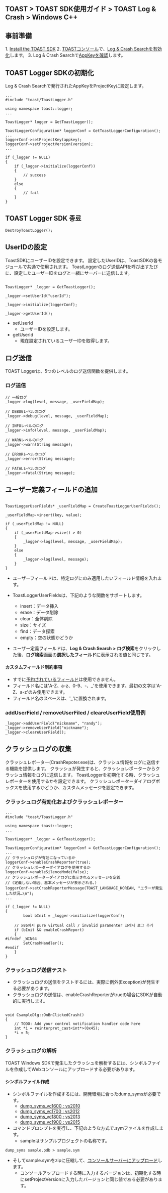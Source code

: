 ## TOAST > TOAST SDK使用ガイド > TOAST Log & Crash > Windows C++ 
 
## 事前準備 
 
1\. [Install the TOAST SDK](./getting-started-windows) 
2\. [TOASTコンソール](https://console.cloud.toast.com)で、[Log & Crash Searchを有効化](https://docs.toast.com/ko/Analytics/Log%20&%20Crash%20Search/ko/console-guide/)します。 
3\. Log & Crash Searchで[AppKeyを確認](https://docs.toast.com/ko/Analytics/Log%20&%20Crash%20Search/ko/console-guide/#appkey)します。 
 
## TOAST Logger SDKの初期化 
 
Log & Crash Searchで発行されたAppKeyをProjectKeyに設定します。 
 
``` 
... 
#include "toast/ToastLogger.h" 
 
using namespace toast::logger; 
... 
 
ToastLogger* logger = GetToastLogger(); 
 
ToastLoggerConfiguration* loggerConf = GetToastLoggerConfiguration(); 
... 
loggerConf->setProjectKey(appkey); 
loggerConf->setProjectVersion(version); 
... 
 
if (_logger != NULL) 
{ 
    if (_logger->initialize(loggerConf)) 
	{ 
		// success 
	} 
	else 
	{ 
		// fail 
	} 
} 
``` 
 
## TOAST Logger SDK 종료 
 
``` 
DestroyToastLogger(); 
``` 
 
## UserIDの設定 
 
ToastSDKにユーザーIDを設定できます。 
設定したUserIDは、ToastSDKの各モジュールで共通で使用されます。 
ToastLoggerのログ送信APIを呼び出すたびに、設定したユーザーIDをログと一緒にサーバーに送信します。 
 
 
``` 
 
ToastLogger* _logger = GetToastLogger(); 
 
_logger->setUserId("userId"); 
 
_logger->initialize(loggerConf); 
 
_logger->getUserId(); 
``` 
 
* setUserId 
    * ユーザーIDを設定します。 
* getUserId 
    * 現在設定されているユーザーIDを取得します。 
 
## ログ送信 
 
TOAST Loggerは、5つのレベルのログ送信関数を提供します。 
 
### ログ送信 
 
``` 
// 一般ログ 
_logger->log(level, message, _userFieldMap); 
 
// DEBUGレベルのログ 
_logger->debug(level, message, _userFieldMap); 
 
// INFOレベルのログ 
_logger->info(level, message, _userFieldMap); 
 
// WARNレベルのログ 
_logger->warn(String message); 
 
// ERRORレベルのログ 
_logger->error(String message); 
 
// FATALレベルのログ 
_logger->fatal(String message); 
``` 
 
## ユーザー定義フィールドの追加 
 
``` 
 
ToastLoggerUserFields* _userFieldMap = CreateToastLoggerUserFields(); 
 
_userFieldMap->insert(key, value); 
 
if (_userFieldMap != NULL) 
{ 
    if (_userFieldMap->size() > 0) 
    { 
        _logger->log(level, message, _userFieldMap); 
    } 
    else 
    { 
        _logger->log(level, message); 
    } 
} 
``` 
 
* ユーザーフィールドは、特定ログにのみ適用したいフィールド情報を入れます。 
* ToastLoggerUserFieldsは、下記のような関数をサポートします。 
    * insert：データ挿入 
    * erase：データ削除 
    * clear：全体削除 
    * size：サイズ 
    * find：データ探索 
    * empty：空の状態かどうか 
 
* ユーザー定義フィールドは、**Log & Crash Search > ログ検索**をクリックした後、**ログ検索**画面の**選択したフィールド**に表示される値と同じです。 
 
#### カスタムフィールド制約事項 
 
* すでに[予約されているフィールド](./log-collector-reserved-fields)は使用できません。   
* フィールド名には'A-Z、a-z、0-9、-、_'を使用できます。最初の文字は'A-Z、a-z'のみ使用できます。 
* フィールド名のスペースは、'_'に置換されます。 
 
### addUserField / removeUserFiled / cleareUserField使用例 
 
``` 
_logger->addUserField("nickname", "randy"); 
_logger->removeUserField("nickname"); 
_logger->cleareUserField(); 
``` 
 
## クラッシュログの収集 
 
クラッシュレポーター(CrashRepoter.exe)は、クラッシュ情報をログに送信する機能を提供します。 
クラッシュが発生すると、クラッシュレポーターからクラッシュ情報をログに送信します。 
ToastLoggerを初期化する時、クラッシュレポーターを使用するかを設定できます。 
クラッシュレポーターダイアログボックスを使用するかどうか、カスタムメッセージを設定できます。 
 
 
### クラッシュログ有効化およびクラッシュレポーター 
 
``` 
... 
#include "toast/ToastLogger.h" 
 
using namespace toast::logger; 
... 
 
ToastLogger* _logger = GetToastLogger(); 
 
ToastLoggerConfiguration* loggerConf = GetToastLoggerConfiguration(); 
... 
// クラッシュログが有効になっているか 
loggerConf->enableCrashReporter(true); 
// クラッシュレポーターダイアログを使用するか 
loggerConf->enableSilenceMode(false); 
// クラッシュレポーターダイアログに表示されるメッセージを定義 
// (定義しない場合、基本メッセージが表示される。) 
loggerConf->setCrashReporterMessage(TOAST_LANGUAGE_KOREAN, "エラーが発生した状況…\n"); 
... 
 
if (_logger != NULL) 
{ 
        bool bInit = _logger->initialize(loggerConf); 
	 
	// x86에서 pure virtual call / invalid paramenter 크래시 로그 추가	 
	if (bInit && enableCrashReport) 
	{ 
#ifndef _WIN64 
		SetCrashHandler(); 
#endif 
	} 
} 
``` 
 
### クラッシュログ送信テスト 
 
* クラッシュログの送信をテストするには、実際に例外(Exception)が発生する必要があります。 
* クラッシュログの送信は、enableCrashReporterがtrueの場合にSDKが自動的に実行します。 
 
``` 
 
void CsampleDlg::OnBnClickedCrash() 
{ 
    // TODO: Add your control notification handler code here 
    int *i = reinterpret_cast<int*>(0x45); 
    *i = 5; 
} 
``` 
 
### クラッシュログの解析 
 
TOAST Windows SDKで発生したクラッシュを解析するには、シンボルファイルを作成してWebコンソールにアップロードする必要があります。 
 
#### シンボルファイル作成 
 
* シンボルファイルを作成するには、開発環境に合ったdump_symsが必要です。 
    * [dump\_syms\_vc1600 : vs2010](http://static.toastoven.net/toastcloud/tools/dump_syms_vc1600.zip) 
    * [dump\_syms\_vc1700 : vs2012](http://static.toastoven.net/toastcloud/tools/dump_syms_vc1700.zip) 
    * [dump\_syms\_vc1800 : vs2013](http://static.toastoven.net/toastcloud/tools/dump_syms_vc1800.zip) 
    * [dump\_syms\_vc1900 : vs2015](http://static.toastoven.net/toastcloud/tools/dump_syms_vc1900.zip) 
* コマンドプロンプトを実行し、下記のような方式で.symファイルを作成します。 
    * sampleはサンプルプロジェクトの名称です。 
 
``` 
dump_syms sample.pdb > sample.sym 
``` 
 
* そしてsample.symをzipに圧縮して、[コンソールサーバーにアップロード](https://docs.toast.com/ko/Analytics/Log%20&%20Crash%20Search/ko/console-guide/#_24)します。 
    * コンソールアップロードする時に入力するバージョンは、初期化する時にsetProjectVersionに入力したバージョンと同じ値である必要があります。 
